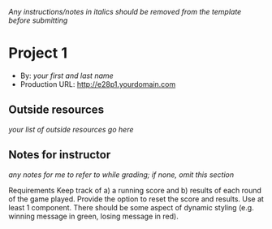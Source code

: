 *Any instructions/notes in italics should be removed from the template before submitting* 

# Project 1
+ By: *your first and last name*
+ Production URL: <http://e28p1.yourdomain.com>

## Outside resources
*your list of outside resources go here*

## Notes for instructor
*any notes for me to refer to while grading; if none, omit this section*

Requirements
Keep track of a) a running score and b) results of each round of the game played.
Provide the option to reset the score and results.
Use at least 1 component.
There should be some aspect of dynamic styling (e.g. winning message in green, losing message in red).